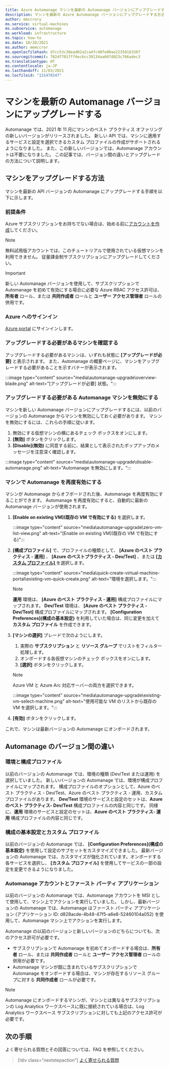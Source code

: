 ```yaml
---
title: Azure Automanage マシンを最新の Automanage バージョンにアップグレードする
description: マシンを最新の Azure Automanage バージョンにアップグレードする方法について説明します
author: mmccrory
ms.service: virtual-machines
ms.subservice: automanage
ms.workload: infrastructure
ms.topic: how-to
ms.date: 10/20/2021
ms.author: memccror
ms.openlocfilehash: d7cc53c30ead02a2ca4fc40fe00ae2235016336f
ms.sourcegitcommit: 702df701fff4ec6cc39134aa607d023c766adec3
ms.translationtype: HT
ms.contentlocale: ja-JP
ms.lasthandoff: 11/03/2021
ms.locfileid: "131478347"
---
```

# <a name="upgrade-your-machines-to-the-latest-automanage-version"></a>マシンを最新の Automanage バージョンにアップグレードする

Automanage では、2021 年 11 月にマシンのベスト プラクティス オファリングの新しいバージョンがリリースされました。 新しい API では、マシンに適用するサービスと設定を選択できるカスタム プロファイルの作成がサポートされるようになりました。 また、この新しいバージョンでは、Automanage アカウントは不要になりました。 この記事では、バージョン間の違いとアップグレードの方法について説明します。 

## <a name="how-to-upgrade-your-machines"></a>マシンをアップグレードする方法

マシンを最新の API バージョンの Automanage にアップグレードする手順を以下に示します。 

### <a name="prerequisites"></a>前提条件

Azure サブスクリプションをお持ちでない場合は、始める前に[アカウントを作成](https://azure.microsoft.com/pricing/purchase-options/pay-as-you-go/)してください。

> [!NOTE]
> 無料試用版アカウントでは、このチュートリアルで使用されている仮想マシンを利用できません。 従量課金制サブスクリプションにアップグレードしてください。

> [!IMPORTANT]
> 新しい Automanage バージョンを使用して、サブスクリプションで Automanage を初めて有効にする場合に必要な Azure RBAC アクセス許可は、**所有者** ロール、または **共同作成者** ロールと **ユーザー アクセス管理者** ロールの併用です。

### <a name="sign-in-to-azure"></a>Azure へのサインイン

[Azure portal](https://portal.azure.com/) にサインインします。


### <a name="check-to-see-which-machines-need-to-be-upgraded"></a>アップグレードする必要があるマシンを確認する

アップグレードする必要があるマシンは、いずれも状態に **[アップグレードが必要]** と表示されます。 また、Automanage の概要ページに、マシンをアップグレードする必要があることを示すバナーが表示されます。 

:::image type="content" source="media\automanage-upgrade\overview-blade.png" alt-text="[アップグレードが必要] 状態。":::

### <a name="disable-automanage-machines-that-need-to-be-upgrade"></a>アップグレードする必要がある Automanage マシンを無効にする

マシンを新しい Automanage バージョンにアップグレードするには、以前のバージョンの Automanage からマシンを無効にしておく必要があります。 マシンを無効にするには、これらの手順に従います。
1. 無効にする仮想マシンの横にあるチェック ボックスをオンにします。
1. **[無効]** ボタンをクリックします。
1. **[Disable]\(無効\)** に同意する前に、結果として表示されたポップアップのメッセージを注意深く確認します。

:::image type="content" source="media\automanage-upgrade\disable-automanage.png" alt-text="Automanage を無効にします。":::

### <a name="re-enable-automanage-on-your-machines"></a>マシンで Automanage を再度有効にする

マシンが Automanage からオフボードされた後、Automanage を再度有効にすることができます。 Automanage を再度有効にすると、自動的に最新の Automanage バージョンが使用されます。 

1. **[Enable on existing VM]\(既存の VM で有効にする\)** を選択します。

    :::image type="content" source="media\automanage-upgrade\zero-vm-list-view.png" alt-text="[Enable on existing VM]\(既存の VM で有効にする\)":::

2. **[構成プロファイル]** で、プロファイルの種類として、 **[Azure のベスト プラクティス - 運用]** 、 **[Azure のベストプラクティス - Dev/Test]** 、または [ **[カスタム プロファイル]** ](virtual-machines-custom-profile.md) を選択します。

    :::image type="content" source="media\quick-create-virtual-machine-portal\existing-vm-quick-create.png" alt-text="環境を選択します。":::

    > [!NOTE]
    > **運用** 環境は、 **[Azure のベスト プラクティス - 運用]** 構成プロファイルにマップされます。 **Dev/Test** 環境は、 **[Azure のベスト プラクティス - Dev/Test]** 構成プロファイルにマップされます。 **[Configuration Preferences]\(構成の基本設定\)** を利用していた場合は、同じ変更を加えて **カスタム プロファイル** を作成できます。 

3. **[マシンの選択]** ブレードで次のようにします。
    1. 実際の **サブスクリプション** と **リソース グループ** でリストをフィルター処理します。
    1. オンボードする各仮想マシンのチェック ボックスをオンにします。
    1. **[選択]** ボタンをクリックします。
    > [!NOTE]
    > Azure VM と Azure Arc 対応サーバーの両方を選択できます。

    :::image type="content" source="media\automanage-upgrade\existing-vm-select-machine.png" alt-text="使用可能な VM のリストから既存の VM を選択します。":::

4. **[有効]** ボタンをクリックします。

これで、マシンは最新バージョンの Automanage にオンボードされます。

## <a name="differences-in-the-automanage-versions"></a>Automanage のバージョン間の違い

### <a name="environment-and-configuration-profiles"></a>環境と構成プロファイル
以前のバージョンの Automanage では、環境の種類 (Dev/Test または運用) を選択していました。 新しいバージョンの Automanage では、環境が構成プロファイルにマップされます。 構成プロファイルのオプションとして、Azure のベスト プラクティス - Dev/Test、Azure のベスト プラクティス - 運用、カスタム プロファイルがあります。 **Dev/Test** 環境のサービスと設定のセットは、**Azure のベスト プラクティス- Dev/Test** 構成プロファイルの内容と同じです。 同様に、**運用** 環境のサービスと設定のセットは、**Azure のベスト プラクティス- 運用** 構成プロファイルの内容と同じです。 

### <a name="configuration-preferences-and-custom-profiles"></a>構成の基本設定とカスタム プロファイル
以前のバージョンの Automanage では、 **[Configuration Preferences]\(構成の基本設定\)** を使用して設定のサブセットをカスタマイズできました。 最新バージョンの Automanage では、カスタマイズが強化されています。オンボードする各サービスを選択し、 **[カスタム プロファイル]** を使用してサービスの一部の設定を変更できるようになりました。 

### <a name="automanage-account-and-first-party-application"></a>Automanage アカウントとファースト パーティ アプリケーション
以前のバージョンの Automanage では、Automanage アカウントを MSI として使用して、マシン上でアクションを実行していました。 しかし、最新バージョンの Automanage では、Automanage はファースト パーティ アプリケーション (アプリケーション ID: d828acde-4b48-47f5-a6e8-52460104a052) を使用して、Automanage マシン上でアクションを実行します。 

Automanage の以前のバージョンと新しいバージョンのどちらについても、次のアクセス許可が必要です。
* サブスクリプションで Automanage を初めてオンボードする場合は、**所有者** ロール、または **共同作成者** ロールと **ユーザー アクセス管理者** ロールの併用が必要です。
* Automanage マシンが既に含まれているサブスクリプションで Automanage をオンボードする場合は、マシンが存在するリソース グループに対する **共同作成者** ロールが必要です。 
> [!NOTE]
> Automanage にオンボードするマシンが、マシンとは異なるサブスクリプションの Log Analytics ワークスペースに既に接続されている場合は、Log Analytics ワークスペース サブスクリプションに対しても上記のアクセス許可が必要です。

## <a name="next-steps"></a>次の手順 

よく寄せられる質問とその回答については、FAQ を参照してください。 

> [!div class="nextstepaction"]
> [よく寄せられる質問](faq.yml)

